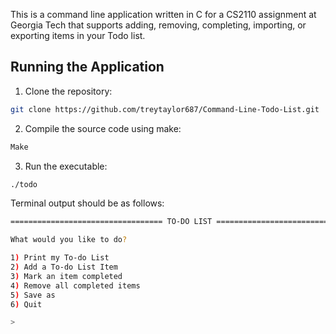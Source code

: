 This is a command line application written in C for a CS2110 assignment at Georgia Tech that supports adding, removing, completing, importing, or exporting items in your Todo list.

## Running the Application

1. Clone the repository:
```sh
git clone https://github.com/treytaylor687/Command-Line-Todo-List.git
```

2. Compile the source code using make:
```sh
Make
```

3. Run the executable:
```sh
./todo
```

Terminal output should be as follows:
```sh
================================== TO-DO LIST ==================================

What would you like to do?

1) Print my To-do List
2) Add a To-do List Item
3) Mark an item completed
4) Remove all completed items
5) Save as
6) Quit

> 
```

